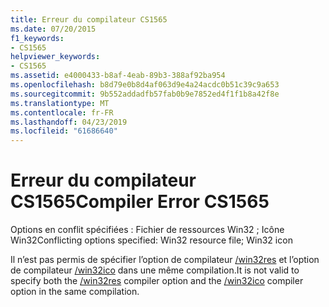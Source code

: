 ```yaml
---
title: Erreur du compilateur CS1565
ms.date: 07/20/2015
f1_keywords:
- CS1565
helpviewer_keywords:
- CS1565
ms.assetid: e4000433-b8af-4eab-89b3-388af92ba954
ms.openlocfilehash: b8d79e0b8d4af063d9e4a24acdc0b51c39c9a653
ms.sourcegitcommit: 9b552addadfb57fab0b9e7852ed4f1f1b8a42f8e
ms.translationtype: MT
ms.contentlocale: fr-FR
ms.lasthandoff: 04/23/2019
ms.locfileid: "61686640"
---
```

# <a name="compiler-error-cs1565"></a><span data-ttu-id="bf758-102">Erreur du compilateur CS1565</span><span class="sxs-lookup"><span data-stu-id="bf758-102">Compiler Error CS1565</span></span>
<span data-ttu-id="bf758-103">Options en conflit spécifiées : Fichier de ressources Win32 ; Icône Win32</span><span class="sxs-lookup"><span data-stu-id="bf758-103">Conflicting options specified: Win32 resource file; Win32 icon</span></span>  
  
 <span data-ttu-id="bf758-104">Il n’est pas permis de spécifier l’option de compilateur [/win32res](../../csharp/language-reference/compiler-options/win32res-compiler-option.md) et l’option de compilateur [/win32ico](../../csharp/language-reference/compiler-options/win32icon-compiler-option.md) dans une même compilation.</span><span class="sxs-lookup"><span data-stu-id="bf758-104">It is not valid to specify both the [/win32res](../../csharp/language-reference/compiler-options/win32res-compiler-option.md) compiler option and the [/win32ico](../../csharp/language-reference/compiler-options/win32icon-compiler-option.md) compiler option in the same compilation.</span></span>
